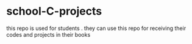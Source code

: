 # school-C-projects
this repo is used for students . they can use this repo for receiving their codes and projects in their books
